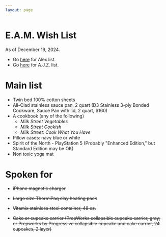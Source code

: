 ```yaml
---
layout: page
---
```


# E.A.M. Wish List

As of December 19, 2024.

- Go [here](/birthday-party/list-kid.html) for Alex list.
- Go [here](/birthday-party/list.html) for A.J.Z. list.




# Main list

- Twin bed 100% cotton sheets
- All-Clad stainless sauce pan, 2 quart (D3 Stainless 3-ply Bonded Cookware, Sauce Pan with lid, 2 quart, $160)
- A cookbook (any of the following)
    - *Milk Street Vegetables*
    - *Milk Street Cookish*
    - *Milk Street: Cook What You Have*
- Pillow cases: navy blue or white
- Spirit of the North - PlayStation 5 (Probably "Enhanced Edition," but Standard Edition may be OK)
- Non toxic yoga mat
  




# Spoken for

- ~~iPhone magnetic charger~~

- ~~Large size ThermiPaq clay heating pack~~

- ~~Vitamix stainless steel container, 48 oz.~~

- ~~Cake or cupcake carrier (PrepWorks collapsible cupcake carrier,
  gray; or Prepworks by Progressive collapsible cupcake and cake
  carrier, 24 cupcakes, 2 layer)~~
